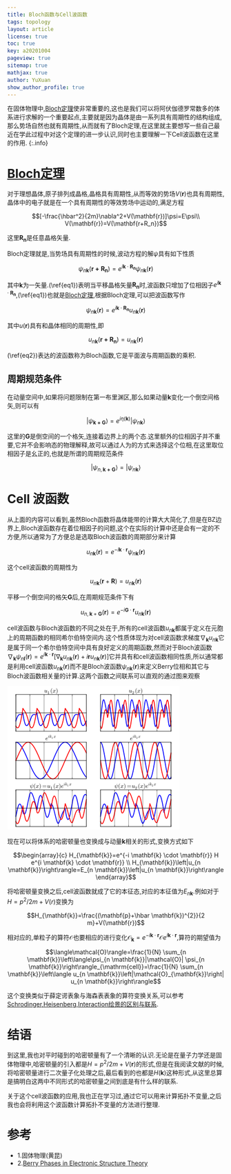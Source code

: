 ```yaml
---
title: Bloch函数与Cell波函数
tags: topology
layout: article
license: true
toc: true
key: a20201004
pageview: true
sitemap: true
mathjax: true
author: YuXuan
show_author_profile: true
---
```

在固体物理中,[Bloch定理](https://en.wikipedia.org/wiki/Bloch%27s_theorem)使非常重要的,这也是我们可以将阿伏伽德罗常数多的体系进行求解的一个重要起点,主要就是因为晶体是由一系列具有周期性的结构组成,那么势场自然也就有周期性,从而就有了Bloch定理,在这里就主要想写一些自己最近在学此过程中对这个定理的进一步认识,同时也主要理解一下Cell波函数在这里的作用.
{:.info}
<!--more-->
# [Bloch定理](https://en.wikipedia.org/wiki/Bloch%27s_theorem)
对于理想晶体,原子排列成晶格,晶格具有周期性,从而等效的势场$V(\mathbf{r})$也具有周期性,晶体中的电子就是在一个具有周期性的等效势场中运动的,满足方程

$$[-\frac{\hbar^2}{2m}\nabla^2+V(\mathbf{r})]\psi=E\psi\\
V(\mathbf{r})=V(\mathbf{r+R_n})$$

这里$\mathbf{R_n}$是任意晶格矢量.

Bloch定理就是,当势场具有周期性的时候,波动方程的解$\psi$具有如下性质

$$\psi_{n\mathbf{k}}(\mathbf{r+R_n})=e^{i\mathbf{k}\cdot\mathbf{R_n}}\psi_{n\mathbf{k}}(\mathbf{r}) \label{eq1}$$

其中$\mathbf{k}$为一矢量.(\ref{eq1})表明当平移晶格矢量$\mathbf{R_n}$时,波函数只增加了位相因子$e^{i\mathbf{k}\cdot\mathbf{R_n}}$,(\ref{eq1})也就是[Bloch定理](https://en.wikipedia.org/wiki/Bloch%27s_theorem),根据Bloch定理,可以把波函数写作

$$\psi_{n\mathbf{k}}(\mathbf{r})=e^{i\mathbf{k}\cdot\mathbf{R_n}}u_{n\mathbf{k}}(\mathbf{r})\label{eq2}$$

其中$u(\mathbf{r})$具有和晶体相同的周期性,即

$$u_{n\mathbf{k}}(\mathbf{r+R_n})=u_{n\mathbf{k}}(\mathbf{r})$$

(\ref{eq2})表达的波函数称为Bloch函数,它是平面波与周期函数的乘积.

## 周期规范条件
在动量空间中,如果将问题限制在第一布里渊区,那么如果动量$\mathbf{k}$变化一个倒空间格矢,则可以有

$$\rvert \psi_{\mathbf{k+G}}\rangle=e^{i\eta(\mathbf{k})}\rvert\psi_{n\mathbf{k}}\rangle$$

这里的$\mathbf{G}$是倒空间的一个格矢,连接着边界上的两个态.这里额外的位相因子并不重要,它并不会影响态的物理解释,故可以通过人为的方式来选择这个位相,在这里取位相因子是幺正的,也就是所谓的周期规范条件

$$\rvert \psi_{n,\mathbf{k+G}}\rangle=\rvert\psi_{n\mathbf{k}}\rangle$$
# Cell 波函数

从上面的内容可以看到,虽然Bloch函数将晶体能带的计算大大简化了,但是在BZ边界上,Bloch波函数存在着位相因子的问题,这个在实际的计算中还是会有一定的不方便,所以通常为了方便总是选取Bloch波函数的周期部分来计算

$$u_{n \mathbf{k}}(\mathbf{r})=e^{-i \mathbf{k} \cdot \mathbf{r}} \psi_{n \mathbf{k}}(\mathbf{r})$$

这个cell波函数的周期性为

$$u_{n \mathbf{k}}(\mathbf{r}+\mathbf{R})=u_{n \mathbf{k}}(\mathbf{r})$$

平移一个倒空间的格矢$\mathbf{G}$后,在周期规范条件下有

$$u_{n, \mathbf{k}+\mathbf{G}}(\mathbf{r})=e^{-i \mathbf{G} \cdot \mathbf{r}} u_{n \mathbf{k}}(\mathbf{r})$$

cell波函数与Bloch波函数的不同之处在于,所有的cell波函数$u_{n\mathbf{k}}$都属于定义在元胞上的周期函数的相同希尔伯特空间内.这个性质体现为对cell波函数求梯度$\nabla_\mathbf{k}u_{n\mathbf{k}}$它是属于同一个希尔伯特空间中具有良好定义的周期函数,然而对于Bloch波函数$\nabla_\mathbf{k}\psi_{n\mathbf{l}}(\mathbf{r})=e^{i\mathbf{k}\cdot\mathbf{r}}[\nabla_\mathbf{k}u_{n\mathbf{k}}(\mathbf{r})+i\mathbf{r}u_{n\mathbf{k}}(\mathbf{r})]$它并具有和cell波函数相同性质,所以通常都是利用cell波函数$u_{n\mathbf{k}}(\mathbf{r})$而不是Bloch波函数$\psi_{n\mathbf{k}}(\mathbf{r})$来定义Berry位相和其它与Bloch波函数相关量的计算.这两个函数之间联系可以直观的通过图来观察

![png](/assets/images/topology/bloch.png)

现在可以将体系的哈密顿量也变换成与动量$\mathbf{k}$相关的形式,变换方式如下

$$\begin{array}{c}
H_{\mathbf{k}}=e^{-i \mathbf{k} \cdot \mathbf{r}} H e^{i \mathbf{k} \cdot \mathbf{r}} \\
H_{\mathbf{k}}\left|u_{n \mathbf{k}}\right\rangle=E_{n \mathbf{k}}\left|u_{n \mathbf{k}}\right\rangle
\end{array}$$

将哈密顿量变换之后,cell波函数就成了它的本征态,对应的本征值为$E_{n\mathbf{k}}$.例如对于$H=p^2/2m+V(r)$变换为

$$H_{\mathbf{k}}=\frac{(\mathbf{p}+\hbar \mathbf{k})^{2}}{2 m}+V(\mathbf{r})$$

相对应的,单粒子的算符$\mathcal{O}$也要相应的进行变化$\mathcal{O}_\mathbf{k}=e^{-i\mathbf{k}\cdot\mathbf{r}}\mathcal{O}e^{i\mathbf{k}\cdot\mathbf{r}}$,算符的期望值为

$$\langle\mathcal{O}\rangle=\frac{1}{N} \sum_{n \mathbf{k}}\left\langle\psi_{n \mathbf{k}}|\mathcal{O}| \psi_{n \mathbf{k}}\right\rangle_{\mathrm{cell}}=\frac{1}{N} \sum_{n \mathbf{k}}\left\langle u_{n \mathbf{k}}\left|\mathcal{O}_{\mathbf{k}}\right| u_{n \mathbf{k}}\right\rangle$$

这个变换类似于薛定谔表象与海森表表象的算符变换关系,可以参考[Schrodinger,Heisenberg,Interaction绘景的区别与联系](https://yxli8023.github.io/2020/09/15/picture-compare.html).

# 结语
到这里,我也对平时碰到的哈密顿量有了一个清晰的认识.无论是在量子力学还是固体物理中,哈密顿量的引入都是$H=p^2/2m+V(\mathbf{r})$的形式,但是在我阅读文献的时候,将哈密顿量进行二次量子化处理之后,最后看到的也都是$H(\mathbf{k})$这种形式,从这里总算是搞明白这两中不同形式的哈密顿量之间到底是有什么样的联系.

关于这个cell波函数的应用,我也正在学习过,通过它可以用来计算拓扑不变量,之后我也会将利用这个波函数计算拓扑不变量的方法进行整理.





# 参考
- 1.固体物理(黄昆)
- 2.[Berry Phases in Electronic Structure Theory](https://books.google.com/books/about/Berry_Phases_in_Electronic_Structure_The.html?id=485FtgEACAAJ)